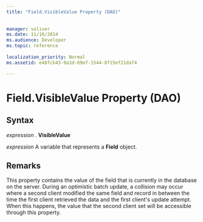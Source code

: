 ```yaml
---
title: "Field.VisibleValue Property (DAO)"
 
 
manager: soliver
ms.date: 11/16/2014
ms.audience: Developer
ms.topic: reference
  
localization_priority: Normal
ms.assetid: e40fcb43-9a1d-69e7-1544-8f15ef21daf4

---
```


# Field.VisibleValue Property (DAO)

## Syntax

 *expression*  . **VisibleValue**
  
 *expression*  A variable that represents a **Field** object. 
  
## Remarks

This property contains the value of the field that is currently in the database on the server. During an optimistic batch update, a collision may occur where a second client modified the same field and record in between the time the first client retrieved the data and the first client's update attempt. When this happens, the value that the second client set will be accessible through this property.
  

